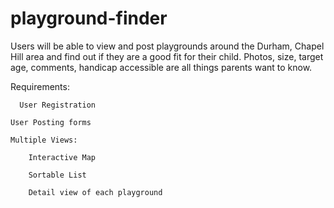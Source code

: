 playground-finder
=================


Users will be able to view and post playgrounds around the Durham, Chapel Hill area and find out if they are a good fit for their child. Photos, size, target age, comments, handicap accessible are all things parents want to know. 

Requirements:

	  User Registration 
	  
    User Posting forms	
    
    Multiple Views:
    
        Interactive Map 
        
        Sortable List
        
        Detail view of each playground
        

